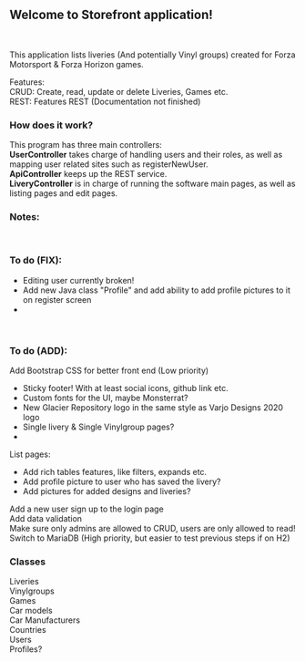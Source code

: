 <h2>Welcome to Storefront application!  </h2><br>

<p>This application lists liveries (And potentially Vinyl groups) created for Forza Motorsport & Forza Horizon games. </p>

Features: <br>
CRUD: Create, read, update or delete Liveries, Games etc. <br>
REST: Features REST (Documentation not finished) <br>


<h3> How does it work? </h3>
<p> This program has three main controllers: <br>
  <b>UserController</b> takes charge of handling users and their roles, as well as mapping user related sites such as registerNewUser. <br>
  <b>ApiController</b> keeps up the REST service. <br>
  <b>LiveryController</b> is in charge of running the software main pages, as well as listing pages and edit pages.<br>

<h3>Notes: </h3><br>


<h3>To do (FIX): </h3>
<ul>
  <li>Editing user currently broken!</li>
  <li>Add new Java class "Profile" and add ability to add profile pictures to it on register screen</li>
  <li></li>
</ul>
<br>

<h3>To do (ADD): </h3>
Add Bootstrap CSS for better front end (Low priority) <br>
<ul>
  <li>Sticky footer! With at least social icons, github link etc.</li>
  <li>Custom fonts for the UI, maybe Monsterrat?</li>
  <li>New Glacier Repository logo in the same style as Varjo Designs 2020 logo</li>
  <li>Single livery & Single Vinylgroup pages?</li>
  <li></li>
</ul>
List pages:
<ul>
  <li>Add rich tables features, like filters, expands etc.</li>
  <li>Add profile picture to user who has saved the livery?</li>
  <li>Add pictures for added designs and liveries?</li>
</ul>
Add a new user sign up to the login page <br>
Add data validation <br>
Make sure only admins are allowed to CRUD, users are only allowed to read! <br>
Switch to MariaDB (High priority, but easier to test previous steps if on H2) <br>


<h3> Classes </h3>
Liveries<br>
Vinylgroups<br>
Games<br>
Car models<br>
Car Manufacturers<br>
Countries<br>
Users<br>
Profiles?<br>
